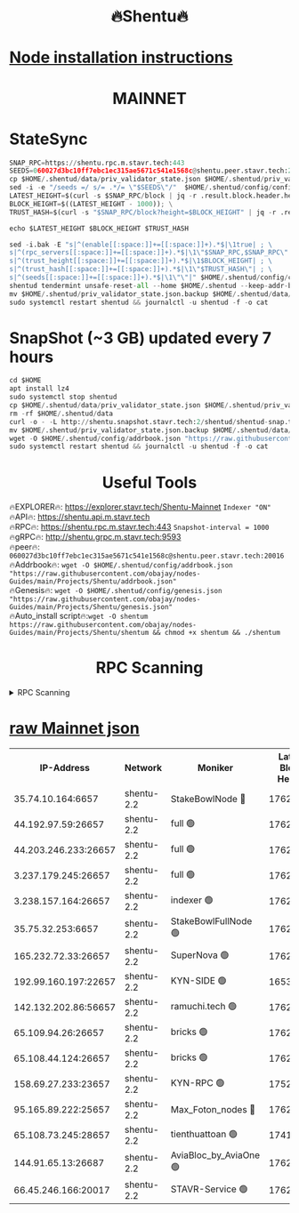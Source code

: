 <h1 align="center"> 🔥Shentu🔥</h1>

[Node installation instructions](https://github.com/obajay/nodes-Guides/tree/main/Projects/Shentu)
=
<h1 align="center"> MAINNET</h1>

# StateSync
```python
SNAP_RPC=https://shentu.rpc.m.stavr.tech:443
SEEDS=060027d3bc10ff7ebc1ec315ae5671c541e1568c@shentu.peer.stavr.tech:20016
cp $HOME/.shentud/data/priv_validator_state.json $HOME/.shentud/priv_validator_state.json.backup
sed -i -e "/seeds =/ s/= .*/= \"$SEEDS\"/"  $HOME/.shentud/config/config.toml
LATEST_HEIGHT=$(curl -s $SNAP_RPC/block | jq -r .result.block.header.height); \
BLOCK_HEIGHT=$((LATEST_HEIGHT - 1000)); \
TRUST_HASH=$(curl -s "$SNAP_RPC/block?height=$BLOCK_HEIGHT" | jq -r .result.block_id.hash)

echo $LATEST_HEIGHT $BLOCK_HEIGHT $TRUST_HASH

sed -i.bak -E "s|^(enable[[:space:]]+=[[:space:]]+).*$|\1true| ; \
s|^(rpc_servers[[:space:]]+=[[:space:]]+).*$|\1\"$SNAP_RPC,$SNAP_RPC\"| ; \
s|^(trust_height[[:space:]]+=[[:space:]]+).*$|\1$BLOCK_HEIGHT| ; \
s|^(trust_hash[[:space:]]+=[[:space:]]+).*$|\1\"$TRUST_HASH\"| ; \
s|^(seeds[[:space:]]+=[[:space:]]+).*$|\1\"\"|" $HOME/.shentud/config/config.toml
shentud tendermint unsafe-reset-all --home $HOME/.shentud --keep-addr-book
mv $HOME/.shentud/priv_validator_state.json.backup $HOME/.shentud/data/priv_validator_state.json
sudo systemctl restart shentud && journalctl -u shentud -f -o cat
```
# SnapShot (~3 GB) updated every 7 hours
```python
cd $HOME
apt install lz4
sudo systemctl stop shentud
cp $HOME/.shentud/data/priv_validator_state.json $HOME/.shentud/priv_validator_state.json.backup
rm -rf $HOME/.shentud/data
curl -o - -L http://shentu.snapshot.stavr.tech:2/shentud/shentud-snap.tar.lz4 | lz4 -c -d - | tar -x -C $HOME/.shentud --strip-components 2
mv $HOME/.shentud/priv_validator_state.json.backup $HOME/.shentud/data/priv_validator_state.json
wget -O $HOME/.shentud/config/addrbook.json "https://raw.githubusercontent.com/obajay/nodes-Guides/main/Projects/Shentu/addrbook.json"
sudo systemctl restart shentud && journalctl -u shentud -f -o cat
```

 <h1 align="center"> Useful Tools</h1>

🔥EXPLORER🔥:     https://explorer.stavr.tech/Shentu-Mainnet        `Indexer "ON"` \
🔥API🔥:          https://shentu.api.m.stavr.tech \
🔥RPC🔥:          https://shentu.rpc.m.stavr.tech:443              `Snapshot-interval = 1000` \
🔥gRPC🔥:         http://shentu.grpc.m.stavr.tech:9593 \
🔥peer🔥:         `060027d3bc10ff7ebc1ec315ae5671c541e1568c@shentu.peer.stavr.tech:20016` \
🔥Addrbook🔥:  `wget -O $HOME/.shentud/config/addrbook.json "https://raw.githubusercontent.com/obajay/nodes-Guides/main/Projects/Shentu/addrbook.json"` \
🔥Genesis🔥:  `wget -O $HOME/.shentud/config/genesis.json "https://raw.githubusercontent.com/obajay/nodes-Guides/main/Projects/Shentu/genesis.json"` \
🔥Auto_install script🔥:`wget -O shentum https://raw.githubusercontent.com/obajay/nodes-Guides/main/Projects/Shentu/shentum && chmod +x shentum && ./shentum`

<h1 align="center"> RPC Scanning</h1>

<details>
<summary>RPC Scanning</summary>

<h2 align="center"> We scan nodes in real time every 4 hours. And we provide the final result of RPC endpoints.
We cannot influence the operation of these nodes in any way. </h2>


```python
If Voting Power is higher than 0 --> then the Node is a validator of the network and may be subject to attack and be a potential threat to the chain.
```
```python
We marked such validators with a red symbol
```

</details>

[raw Mainnet json](https://rpc-check.shentum.stavr.tech/shentum/rpc-shentum-result.json)
=


<table><tr><th>IP-Address</th><th>Network</th><th>Moniker</th><th>Latest Block Height</th><th>Earliest Block Height</th><th>Catching Up</th><th>Tx Index</th><th>Voting Power</th><th>Scan Time</th></tr><tr><td>35.74.10.164:6657</td><td>shentu-2.2</td><td>StakeBowlNode 🔴</td><td>17623613</td><td>8308501</td><td>False</td><td>on</td><td>50178</td><td>2024-03-13T21:43:34.234608794UTC</td></tr><tr><td>44.192.97.59:26657</td><td>shentu-2.2</td><td>full 🟢</td><td>17623612</td><td>9786901</td><td>False</td><td>on</td><td>0</td><td>2024-03-13T21:43:30.946341826UTC</td></tr><tr><td>44.203.246.233:26657</td><td>shentu-2.2</td><td>full 🟢</td><td>17623614</td><td>9786901</td><td>False</td><td>on</td><td>0</td><td>2024-03-13T21:43:42.957921194UTC</td></tr><tr><td>3.237.179.245:26657</td><td>shentu-2.2</td><td>full 🟢</td><td>17623616</td><td>9786901</td><td>False</td><td>on</td><td>0</td><td>2024-03-13T21:43:51.718232596UTC</td></tr><tr><td>3.238.157.164:26657</td><td>shentu-2.2</td><td>indexer 🟢</td><td>17623618</td><td>9786901</td><td>False</td><td>on</td><td>0</td><td>2024-03-13T21:44:02.936757602UTC</td></tr><tr><td>35.75.32.253:6657</td><td>shentu-2.2</td><td>StakeBowlFullNode 🟢</td><td>17623622</td><td>10470762</td><td>False</td><td>on</td><td>0</td><td>2024-03-13T21:44:26.914663084UTC</td></tr><tr><td>165.232.72.33:26657</td><td>shentu-2.2</td><td>SuperNova 🟢</td><td>17623622</td><td>15936001</td><td>False</td><td>off</td><td>0</td><td>2024-03-13T21:44:25.646164398UTC</td></tr><tr><td>192.99.160.197:22657</td><td>shentu-2.2</td><td>KYN-SIDE 🟢</td><td>16536004</td><td>16083091</td><td>False</td><td>on</td><td>0</td><td>2024-03-13T21:45:15.557236956UTC</td></tr><tr><td>142.132.202.86:56657</td><td>shentu-2.2</td><td>ramuchi.tech 🟢</td><td>17623628</td><td>16196001</td><td>False</td><td>on</td><td>0</td><td>2024-03-13T21:45:05.933168771UTC</td></tr><tr><td>65.109.94.26:26657</td><td>shentu-2.2</td><td>bricks 🟢</td><td>17623630</td><td>16401001</td><td>False</td><td>on</td><td>0</td><td>2024-03-13T21:45:12.932107294UTC</td></tr><tr><td>65.108.44.124:26657</td><td>shentu-2.2</td><td>bricks 🟢</td><td>17623630</td><td>16401001</td><td>False</td><td>on</td><td>0</td><td>2024-03-13T21:45:15.872672061UTC</td></tr><tr><td>158.69.27.233:23657</td><td>shentu-2.2</td><td>KYN-RPC 🟢</td><td>17528125</td><td>16778677</td><td>False</td><td>on</td><td>0</td><td>2024-03-13T21:45:03.633305013UTC</td></tr><tr><td>95.165.89.222:25657</td><td>shentu-2.2</td><td>Max_Foton_nodes 🔴</td><td>17623623</td><td>17144052</td><td>False</td><td>on</td><td>2408</td><td>2024-03-13T21:44:38.182952785UTC</td></tr><tr><td>65.108.73.245:28657</td><td>shentu-2.2</td><td>tienthuattoan 🟢</td><td>17415110</td><td>17399930</td><td>False</td><td>on</td><td>0</td><td>2024-03-13T21:44:38.499640113UTC</td></tr><tr><td>144.91.65.13:26687</td><td>shentu-2.2</td><td>AviaBloc_by_AviaOne 🟢</td><td>17623623</td><td>17608397</td><td>False</td><td>off</td><td>0</td><td>2024-03-13T21:44:35.446454592UTC</td></tr><tr><td>66.45.246.166:20017</td><td>shentu-2.2</td><td>STAVR-Service 🟢</td><td>17623630</td><td>17619001</td><td>False</td><td>on</td><td>0</td><td>2024-03-13T21:45:12.616007886UTC</td></tr></table>
